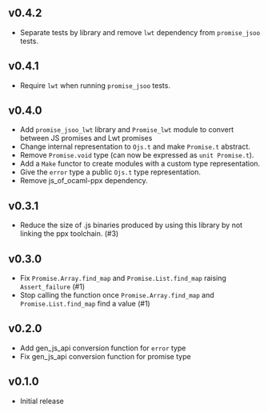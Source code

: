 ## v0.4.2

- Separate tests by library and remove `lwt` dependency from `promise_jsoo`
  tests.

## v0.4.1

- Require `lwt` when running `promise_jsoo` tests.

## v0.4.0

- Add `promise_jsoo_lwt` library and `Promise_lwt` module to convert between JS
  promises and Lwt promises
- Change internal representation to `Ojs.t` and make `Promise.t` abstract.
- Remove `Promise.void` type (can now be expressed as `unit Promise.t`).
- Add a `Make` functor to create modules with a custom type representation.
- Give the `error` type a public `Ojs.t` type representation.
- Remove js_of_ocaml-ppx dependency.

## v0.3.1

- Reduce the size of .js binaries produced by using this library by not linking
  the ppx toolchain. (#3)

## v0.3.0

- Fix `Promise.Array.find_map` and `Promise.List.find_map` raising
  `Assert_failure` (#1)
- Stop calling the function once `Promise.Array.find_map` and
  `Promise.List.find_map` find a value (#1)

## v0.2.0

- Add gen_js_api conversion function for `error` type
- Fix gen_js_api conversion function for promise type

## v0.1.0

- Initial release
